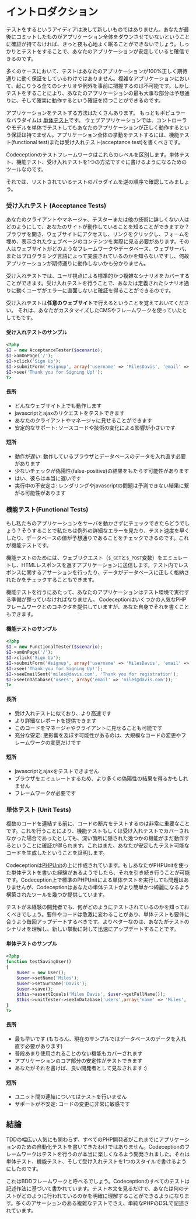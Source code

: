 # イントロダクション

テストをするというアイディアは決して新しいものではありません。あなたが最後にコミットしたものがアプリケーション全体をダウンさせていないということに確証が持てなければ、きっと夜も心地よく眠ることができないでしょう。しっかりとテストをすることで、あなたのアプリケーションが安定していると確信できるのです。

多くのケースにおいて、テストはあなたのアプリケーションが100%正しく期待通りに動く保証をしているわけではありません。複雑なアプリケーションにおいて、起こりうる全てのシナリオや例外を事前に把握するのは不可能です。しかしテストをすることにより、あなたのアプリケーションの最も大事な部分は予想通りに、そして確実に動作するという確証を持つことができるのです。

アプリケーションをテストする方法はたくさんあります。
もっともポピュラーなパラダイムは [単体テスト](http://ja.wikipedia.org/wiki/単体テスト)です。
ウェブアプリケーションでは、コントローラやモデルを単体でテストしてもあなたのアプリケーションが正しく動作するという保証は持てません。アプリケーション全体の挙動をテストするには、機能テスト(functional test)または受け入れテスト(acceptance test)を書くべきです。

Codeceptionのテストフレームワークはこれらのレベルを区別します。単体テスト、機能テスト、受け入れテストを1つの方法ですぐに書けるようになるためのツールなのです。

それでは、リストされているテストのパラダイムを逆の順序で確認してみましょう。

### 受け入れテスト (Acceptance Tests)

あなたのクライアントやマネージャ、テスターまたは他の技術に詳しくない人はどのようにして、あなたのサイトが動作していることを知ることができますか？ ブラウザを開き、ウェブサイトにアクセスし、リンクをクリックし、フォームを埋め、表示されたウェブページのコンテンツを実際に見る必要があります。その人はウェブサイトがどのようなフレームワークやデータベース、ウェブサーバ、またはプログラミング言語によって実装されているのかを知らないですし、何故アプリケーションが期待通りに動作しないかも分かりません。

受け入れテストでは、ユーザ視点による標準的かつ複雑なシナリオをカバーすることができます。受け入れテストを行うことで、あなたは定義されたシナリオ通りに動くユーザがエラーに直面しないと確証を得ることができるのです。

受け入れテストは**任意のウェブサイト**で行えるということを覚えておいてください。
それは、あなたがカスタマイズしたCMSやフレームワークを使っていたとしてもです。

#### 受け入れテストのサンプル

```php
<?php
$I = new AcceptanceTester($scenario);
$I->amOnPage('/');
$I->click('Sign Up');
$I->submitForm('#signup', array('username' => 'MilesDavis', 'email' => 'miles@davis.com'));
$I->see('Thank you for Signing Up!');
?>
```

#### 長所

* どんなウェブサイト上でも動作します
* javascriptとajaxのリクエストをテストできます
* あなたのクライアントやマネージャに見せることができます
* 安定的なサポート: ソースコードや技術の変化による影響が小さいです

#### 短所

* 動作が遅い: 動作しているブラウザとデータベースのデータを入れ直す必要があります
* 少ないチェックが偽陽性(false-positive)の結果をもたらす可能性があります
* はい、彼らは本当に遅いです
* 実行中の不安定さ: レンダリングやjavascriptの問題は予測できない結果に繋がる可能性があります


### 機能テスト(Functional Tests)

もし私たちのアプリケーションをサーバを動かさずにチェックできたらどうでしょう？そうすることで私たちは例外の詳細なエラーを見たり、テスト速度を早くしたり、データベースの値が予想通りであることをチェックできるのです。これが機能テストです。

機能テストのためには、ウェブリクエスト（`$_GET`と`$_POST`変数）をエミュレートし、HTMLレスポンスを返すアプリケーションに送信します。テスト内でレスポンスに関するアサーションを行ったり、データがデータベースに正しく格納されたかをチェックすることもできます。

機能テストを行うにあたって、あなたのアプリケーションはテスト環境で実行する準備が整っていなければなりません。
Codeceptionはいくつかの人気なPHPフレームワークとのコネクタを提供していますが、あなた自身でそれを書くこともできます。

#### 機能テストのサンプル

```php
<?php
$I = new FunctionalTester($scenario);
$I->amOnPage('/');
$I->click('Sign Up');
$I->submitForm('#signup', array('username' => 'MilesDavis', 'email' => 'miles@davis.com'));
$I->see('Thank you for Signing Up!');
$I->seeEmailSent('miles@davis.com', 'Thank you for registration');
$I->seeInDatabase('users', array('email' => 'miles@davis.com'));
?>
```

#### 長所

* 受け入れテストに似ており、より高速です
* より詳細なレポートを提供できます
* このコードをマネージャやクライアントに見せることも可能です
* 充分な安定: 悪影響を及ぼす可能性があるのは、大規模なコードの変更やフレームワークの変更だけです

#### 短所

* javascriptとajaxをテストできません
* ブラウザをエミュレートするため、より多くの偽陽性の結果を得るかもしれません
* フレームワークが必要です

### 単体テスト (Unit Tests)

複数のコードを連結する前に、コードの断片をテストするのは非常に重要なことです。これを行うことにより、機能テストもしくは受け入れテストでカバーされなかった場合であったとしても、深い箇所に隠された幾つかの機能がまだ動作するということに確証が得られます。これはまた、あなたが安定したテスト可能なコードを生成したということを証明します。

Codeceptionは[PHPUnit](http://www.phpunit.de/)の上に作成されています。もしあなたがPHPUnitを使った単体テストを書いた経験があるようでしたら、それを引き続き行うことが可能です。Codeception上で標準のPHPUnitによる単体テストを実行しても問題はありませんが、Codeceptionはあなたの単体テストがより簡単かつ綺麗になるよう構築されたツールを幾つか提供しています。

テストが未経験の開発者でも、何がどのようにテストされているのかを知っておくべきでしょう。要件やコードは急激に変わることがあり、単体テストも要件に合うよう毎回アップデートするべきです。よりベターなのは、あなたがテストのシナリオを理解し、新しい挙動に対して迅速にアップデートすることです。

#### 単体テストのサンプル

```php
<?php
function testSavingUser()
{
    $user = new User();
    $user->setName('Miles');
    $user->setSurname('Davis');
    $user->save();
    $this->assertEquals('Miles Davis', $user->getFullName());
    $this->unitTester->seeInDatabase('users',array('name' => 'Miles', 'surname' => 'Davis'));
}
?>
```

#### 長所

* 最も早いです (もちろん、現在のサンプルではデータベースのデータを入れ直す必要があります)
* 普段あまり使用されることのない機能もカバーされます
* アプリケーションのコア部分の安定性がテストできます
* あなたがそれを書けば、良い開発者として見なされます :)

#### 短所

* ユニット間の連結についてはテストを行いません
* サポートが不安定: コードの変更に非常に敏感です

## 結論

TDDの幅広い人気にも関わらず、すべてのPHP開発者がこれまでにアプリケーションのための自動化テストを書いてきたわけではありません。Codeceptionのフレームワークはテストを行うのが本当に楽しくなるよう開発されました。それは単体テスト、機能テスト、そして受け入れテストを1つのスタイルで書けるようにしたのです。

これはBDDフレームワークと呼べるでしょう。Codeceptionのすべてのテストは記述作法に基づいて書かれています。テスト本文を見るだけで、あなたは何のテストがどのように行われているのかを明確に理解することができるようになります。多くのアサーションのある複雑なテストでさえ、単純なPHPのDSLで記述されています。
